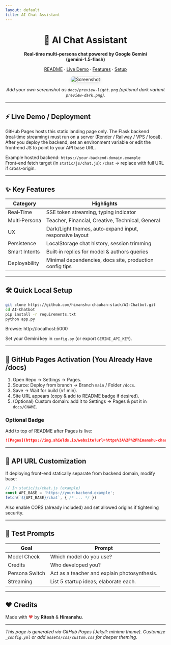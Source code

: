 ```yaml
---
layout: default
title: AI Chat Assistant
---
```


<div align="center">
	<h1>🤖 AI Chat Assistant</h1>
	<p><strong>Real‑time multi‑persona chat powered by Google Gemini (gemini‑1.5‑flash)</strong></p>
	<p>
		<a href="../README.md">README</a> ·
		<a href="#live-demo">Live Demo</a> ·
		<a href="#features">Features</a> ·
		<a href="#setup">Setup</a>
	</p>
	<img src="preview-light.png" alt="Screenshot" style="max-width:720px;border:1px solid #e3e3e3;border-radius:8px;box-shadow:0 4px 12px rgba(0,0,0,.06);"/>
	<p><em>Add your own screenshot as <code>docs/preview-light.png</code> (optional dark variant <code>preview-dark.png</code>).</em></p>
</div>

---

<a id="live-demo"></a>
## ⚡ Live Demo / Deployment
GitHub Pages hosts this static landing page only. The Flask backend (real‑time streaming) must run on a server (Render / Railway / VPS / local). After you deploy the backend, set an environment variable or edit the front‑end JS to point to your API base URL.

Example hosted backend: `https://your-backend-domain.example`  
Front-end fetch target (in `static/js/chat.js`): `/chat` → replace with full URL if cross‑origin.

---

<a id="features"></a>
## ✨ Key Features
| Category | Highlights |
|----------|-----------|
| Real‑Time | SSE token streaming, typing indicator |
| Multi‑Persona | Teacher, Financial, Creative, Technical, General |
| UX | Dark/Light themes, auto‑expand input, responsive layout |
| Persistence | LocalStorage chat history, session trimming |
| Smart Intents | Built‑in replies for model & authors queries |
| Deployability | Minimal dependencies, docs site, production config tips |

---

<a id="setup"></a>
## 🛠 Quick Local Setup
```bash
git clone https://github.com/himanshu-chauhan-stack/AI-Chatbot.git
cd AI-Chatbot
pip install -r requirements.txt
python app.py
```
Browse: http://localhost:5000

Set your Gemini key in `config.py` (or export `GEMINI_API_KEY`).

---

## 🚀 GitHub Pages Activation (You Already Have /docs)
1. Open Repo → Settings → Pages.  
2. Source: Deploy from branch → Branch `main` / Folder `/docs`.  
3. Save → Wait for build (≈1 min).  
4. Site URL appears (copy & add to README badge if desired).  
5. (Optional) Custom domain: add it to Settings → Pages & put it in `docs/CNAME`.

### Optional Badge
Add to top of README after Pages is live:
```markdown
![Pages](https://img.shields.io/website?url=https%3A%2F%2Fhimanshu-chauhan-stack.github.io%2FAI-Chatbot%2F)
```

---

## 🔄 API URL Customization
If deploying front-end statically separate from backend domain, modify base:
```javascript
// In static/js/chat.js (example)
const API_BASE = 'https://your-backend.example';
fetch(`${API_BASE}/chat`, { /* ... */ })
```
Also enable CORS (already included) and set allowed origins if tightening security.

---

## 🧪 Test Prompts
| Goal | Prompt |
|------|--------|
| Model Check | Which model do you use? |
| Credits | Who developed you? |
| Persona Switch | Act as a teacher and explain photosynthesis. |
| Streaming | List 5 startup ideas; elaborate each. |

---

## ❤️ Credits
Made with <span style="color:#e25555">♥</span> by **Ritesh** & **Himanshu**.

---

_This page is generated via GitHub Pages (Jekyll: minima theme). Customize `_config.yml` or add `assets/css/custom.css` for deeper theming._
